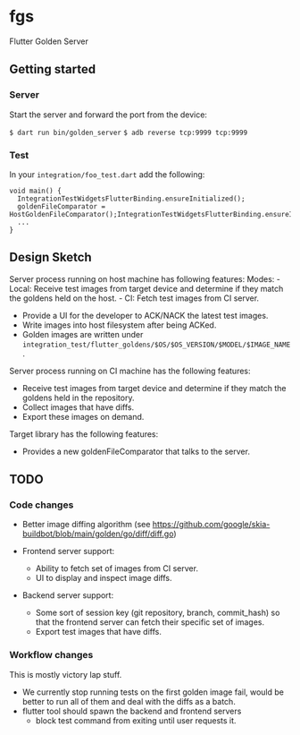 # fgs

Flutter Golden Server

## Getting started

### Server

Start the server and forward the port from the device:

`$ dart run bin/golden_server`
`$ adb reverse tcp:9999 tcp:9999`

### Test

In your `integration/foo_test.dart` add the following:

```
void main() {
  IntegrationTestWidgetsFlutterBinding.ensureInitialized();
  goldenFileComparator = HostGoldenFileComparator();IntegrationTestWidgetsFlutterBinding.ensureInitialized();
  ...
}
```

## Design Sketch

Server process running on host machine has following features:
  Modes:
    - Local: Receive test images from target device and determine if they match the goldens held on the host.
    - CI: Fetch test images from CI server.
  - Provide a UI for the developer to ACK/NACK the latest test images.
  - Write images into host filesystem after being ACKed.
  - Golden images are written under `integration_test/flutter_goldens/$OS/$OS_VERSION/$MODEL/$IMAGE_NAME`.

Server process running on CI machine has the following features:
  - Receive test images from target device and determine if they match the goldens held in the repository.
  - Collect images that have diffs.
  - Export these images on demand.

Target library has the following features:
   - Provides a new goldenFileComparator that talks to the server.


## TODO

### Code changes

- Better image diffing algorithm (see https://github.com/google/skia-buildbot/blob/main/golden/go/diff/diff.go)

- Frontend server support:
  - Ability to fetch set of images from CI server.
  - UI to display and inspect image diffs.

- Backend server support:
  - Some sort of session key (git repository, branch, commit\_hash) so that the frontend server can fetch their specific set of images.
  - Export test images that have diffs.

### Workflow changes

This is mostly victory lap stuff.

- We currently stop running tests on the first golden image fail, would be better to run all of them and deal with the diffs as a batch.
- flutter tool should spawn the backend and frontend servers
  - block test command from exiting until user requests it.
